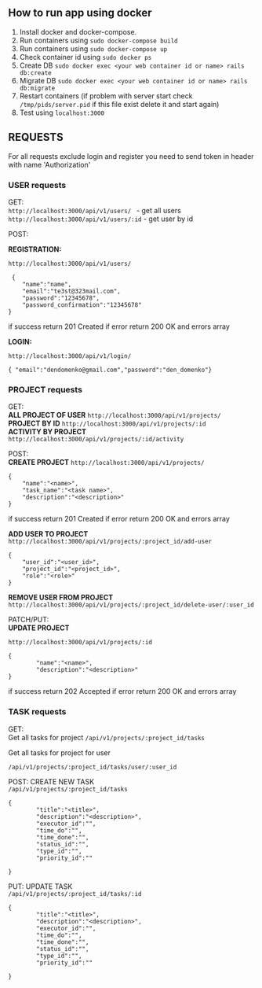 ## How to run app using docker

1. Install docker and docker-compose.
2. Run containers using ```sudo docker-compose build```
3. Run containers using ```sudo docker-compose up```
4. Check container id using ```sudo docker ps```
5. Create DB ```sudo docker exec <your web container id or name> rails db:create```
6. Migrate DB ```sudo docker exec <your web container id or name> rails db:migrate```
7. Restart containers (if problem with server start check ```/tmp/pids/server.pid``` if this file exist delete it and start again)
8. Test using ```localhost:3000```


## REQUESTS
For all requests exclude login and register you need to send token in header with name 'Authorization'

### USER requests

GET:<br>
```http://localhost:3000/api/v1/users/ ``` - get all users <br>
`http://localhost:3000/api/v1/users/:id` - get user by id

POST:

**REGISTRATION:**

```http://localhost:3000/api/v1/users/```
```
 {
    "name":"name",
    "email":"te3st@323mail.com",
    "password":"12345678",
    "password_confirmation":"12345678"
}
```
if success return 201 Created
if error return 200 OK and errors array

**LOGIN:**

```http://localhost:3000/api/v1/login/```
```
{ "email":"dendomenko@gmail.com","password":"den_domenko"}
```

### PROJECT requests

GET:<br>
**ALL PROJECT OF USER**
```http://localhost:3000/api/v1/projects/```<br>
**PROJECT BY ID**
```http://localhost:3000/api/v1/projects/:id``` <br>
**ACTIVITY BY PROJECT**
```http://localhost:3000/api/v1/projects/:id/activity``` <br>


POST:<br>
**CREATE PROJECT** ```http://localhost:3000/api/v1/projects/```
```
{
    "name":"<name>",
    "task_name":"<task name>",
    "description":"<description>"
}
```
if success return 201 Created
if error return 200 OK and errors array

**ADD USER TO PROJECT** ```http://localhost:3000/api/v1/projects/:project_id/add-user```
```
{
    "user_id":"<user_id>",
    "project_id":"<project_id>",
    "role":"<role>"
}
```

**REMOVE USER FROM PROJECT** ```http://localhost:3000/api/v1/projects/:project_id/delete-user/:user_id```


PATCH/PUT:<br>
**UPDATE PROJECT**

```http://localhost:3000/api/v1/projects/:id```
```
{
        "name":"<name>",
        "description":"<description>"
}
```
if success return 202 Accepted
if error return 200 OK and errors array

### TASK requests

GET:<br>
Get all tasks for project
```/api/v1/projects/:project_id/tasks```

Get all tasks for project for user
 
 ```/api/v1/projects/:project_id/tasks/user/:user_id```


POST: CREATE NEW TASK<br>
```/api/v1/projects/:project_id/tasks```
```
{
        "title":"<title>",
        "description":"<description>",
        "executor_id":"",
        "time_do":"",
        "time_done":"",
        "status_id":"",
        "type_id":"",
        "priority_id":""

}
```

PUT: UPDATE TASK<br>
```/api/v1/projects/:project_id/tasks/:id```
```
{
        "title":"<title>",
        "description":"<description>",
        "executor_id":"",
        "time_do":"",
        "time_done":"",
        "status_id":"",
        "type_id":"",
        "priority_id":""

}
```